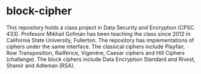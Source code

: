 block-cipher
============

This repository holds a class project in Data Security and Encryption (CPSC 433). Professor Mikhail Gofman has been teaching the class since 2012 in California State University, Fullerton. The repository has implementations of ciphers under the same interface. The classical ciphers include Playfair, Row Transposition, Railfence, Vigenère, Caesar ciphers and Hill Ciphers (challange). The block ciphers include Data Encryption Standard and Rivest, Shamir and Adleman (RSA).
